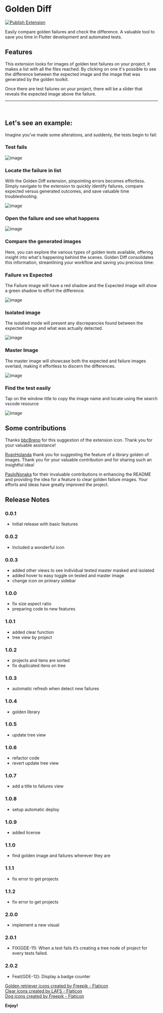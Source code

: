 # Golden Diff

[![Publish Extension](https://github.com/jeilsonaraujo/golden_diff/actions/workflows/publish.yml/badge.svg?branch=main)](https://github.com/jeilsonaraujo/golden_diff/actions/workflows/publish.yml)

Easily compare golden failures and check the difference. A valuable tool to save you time in Flutter development and automated tests.

## Features

This extension looks for images of golden test failures on your project, it makes a list with all the files reached.
By clicking on one it's possible to see the difference between the expected image and the image that was generated by the golden toolkit.

Once there are test failures on your project, there will be a slider that reveals the expected image above the failure.

<hr>
</br>

## Let's see an example:

Imagine you've made some alterations, and suddenly, the tests begin to fail:

### Test fails

![image](https://github.com/Jeilson-Dev/golden_diff/blob/main/readme_resources/docs/1_test%20fails.gif?raw=true)

### Locate the failure in list

With the Golden Diff extension, pinpointing errors becomes effortless. Simply navigate to the extension to quickly identify failures, compare expected versus generated outcomes, and save valuable time troubleshooting.

![image](https://github.com/Jeilson-Dev/golden_diff/blob/main/readme_resources/docs/2_locate_golden_failure.gif?raw=true)

### Open the failure and see what happens

![image](https://github.com/Jeilson-Dev/golden_diff/blob/main/readme_resources/docs/3_open_failure.gif?raw=true)

### Compare the generated images

Here, you can explore the various types of golden tests available, offering insight into what's happening behind the scenes. Golden Diff consolidates this information, streamlining your workflow and saving you precious time:

### Failure vs Expected

The Failure image will have a red shadow and the Expected image will show a green shadow to effort the difference.

![image](https://github.com/Jeilson-Dev/golden_diff/blob/main/readme_resources/docs/4_failure_vs_expect.gif?raw=true)

### Isolated image

The isolated mode will present any discrepancies found between the expected image and what was actually detected.

![image](https://github.com/Jeilson-Dev/golden_diff/blob/main/readme_resources/docs/5_isolated.gif?raw=true)

### Master Image

The master image will showcase both the expected and failure images overlaid, making it effortless to discern the differences.

![image](https://github.com/Jeilson-Dev/golden_diff/blob/main/readme_resources/docs/6_masked.gif?raw=true)

### Find the test easily

Tap on the window title to copy the image name and locate using the search vscode resource

![image](https://github.com/Jeilson-Dev/golden_diff/blob/main/readme_resources/docs/7_find_test.gif?raw=true)

## Some contributions

<p>Thanks <a href='https://github.com/bbcbreno'>bbcBreno</a> for this suggestion of the extension icon. Thank you for your valuable assistance!</p>
<p><a href='https://github.com/RyanHolanda'>RyanHolanda</a> thank you for suggesting the feature of a library golden of images. Thank you for your valuable contribution and for sharing such an insightful idea!</p>
<p><a href='https://github.com/paulononaka'>PauloNonaka</a> for their invaluable contributions in enhancing the README and providing the idea for a feature to clear golden failure images. Your efforts and ideas have greatly improved the project.</p>

## Release Notes

### 0.0.1

- Initial release with basic features

### 0.0.2

- Included a wonderful icon

### 0.0.3

- added other views to see individual tested master masked and isolated
- added hover to easy toggle on tested and master image
- change icon on primary sidebar

### 1.0.0

- fix size aspect ratio
- preparing code to new features

### 1.0.1

- added clear function
- tree view by project

### 1.0.2

- projects and itens are sorted
- fix duplicated itens on tree

### 1.0.3

- automatic refresh when detect new failures

### 1.0.4

- golden library

### 1.0.5

- update tree view

### 1.0.6

- refactor code
- revert update tree view

### 1.0.7

- add a title to failures view

### 1.0.8

- setup automatic deploy

### 1.0.9

- added license

### 1.1.0

- find golden image and failures wherever they are

### 1.1.1

- fix error to get projects

### 1.1.2

- fix error to get projects

### 2.0.0

- implement a new visual

### 2.0.1

- FIX(GDE-11): When a test fails it’s creating a tree node of project for every tests failed.

### 2.0.2

- Feat(GDE-12): Display a badge counter

<a href="https://www.flaticon.com/free-icons/golden-retriever" title="golden retriever icons">Golden retriever icons created by Freepik - Flaticon</a><br>
<a href="https://www.flaticon.com/free-icons/clear" title="clear icons">Clear icons created by LAFS - Flaticon</a><br>
<a href="https://www.flaticon.com/free-icons/dog" title="dog icons">Dog icons created by Freepik - Flaticon</a><br>

**Enjoy!**
